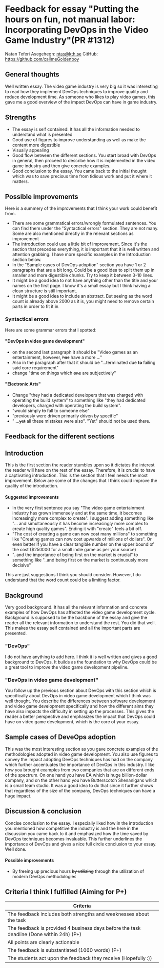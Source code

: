 # Feedback for essay "Putting the hours on fun, not manual labor: Incorporating DevOps in the Video Game Industry"(PR #1312)

Natan Teferi Asegehegn: ntas@kth.se
GitHub: https://github.com/callmeGoldenboy

## General thoughts
Well written essay. The video game industry is very big so it was interesting to read how they implement DevOps techniques to improve quality and reduce development time. As someone who likes to play video games, this gave me a good overview of the impact DevOps can have in game industry. 
## Strengths 
* The essay is self contained. It has all the information needed to understand what is presented
* Good use of figures to improve understanding as well as make the content more digestible 
* Visually appealing
* Good flow between the different sections. You start broad with DevOps in general, then proceed to describe how it is implemented in the video game industry and then give concrete examples.
* Good conclusion to the essay. You came back to the initial thought which was to save precious time from tidious work and put it where it matters. 
## Possible improvements
Here is a summery of the improvements that I think your work could benefit from.
* There are some grammatical errors/wrongly formulated sentences. You can find them under the "Syntactical errors" section. They are not many. Some are also mentioned directly in the relevant sections as improvement
* The introduction could use a little bit of improvement. Since it's the section that precedes everything, it is important that it is well written and attention grabbing. I have more specific examples in the Introduction section below.
* In the "Sample cases of DevOps adoption" section you have 1 or 2 paragraphs that are a bit long. Could be a good idea to split them up in smaller and more digestible chunks. Try to keep it between 3-10 lines.  
* It might be a good idea to not have anything other than the title and your names on the first page. I know it's a small essay but I think having a clean structure is still important.
* It might be a good idea to include an abstract. But seeing as the word count is already above 2000 as it is, you might need to remove certain parts in order to fit it in. 

### Syntactical errors
Here are some grammar errors that I spotted:

#### "DevOps in video game development"
* on the second last paragraph it should be "Video games as an entertainment, however,  ~~has~~ have a more ..." 
* Also in  the paragraph after that it should be "...terminated due **to** failing said core requirement"
* change "time on things which ~~one~~ are subjectively"


#### "Electronic Arts"
* Change "they had a dedicated developers that was charged with operating the build system" to something like "they had dedicated developers, charged with operating the build system".
* "would simply ~~to~~ fall to someone else"
* "previously were driven primarily ~~driven~~ by specific"
* " ...~~yet~~ all these mistakes were also". "Yet" should not be used there.


## Feedback for the different sections

## Introduction
This is the first section the reader stumbles upon so it dictates the interest the reader will have on the rest of the essay. Therefore, it is crucial to have a captivating introduction. This is the section that I feel needs the most improvement. Below are some of the changes that I think could improve the quality of the introduction.
#### Suggested improvements
* In the very first sentence you say "The video game entertainment industry has grown immensely and at the same time, it becomes increasingly more complex to create". I suggest adding something like "... and simultaneously it has become increasingly more complex to create high quality games". Ending it with "create" feels a bit off.
* "The cost of creating a game can now cost many millions" to something like "Creating games can now cost upwards of millions of dollars". Or even better if you have a clear tangible number on the upper bound of the cost ($250000 for a small indie game as per your source)
* "..and the importance of being first on the market is crucial" to something like "..and being first on the market is continuously  more decisive"

This are just suggestions I think you should consider. However, I do understand that the word count could be a limiting factor.


## Background
Very good background. It has all the relevant information and concrete examples of how DevOps has affected the video game development cycle. Background is supposed to be the backbone of the essay and give the reader all the relevant information to understand the rest. You did that well. This makes the essay self contained and all the important parts are presented.
### "DevOps"
I do not have anything to add here. I think it is well written and gives a good background to DevOps. It builds as the foundation to why DevOps could be a great tool to improve the video game development pipeline. 

### "DevOps in video game development"
You follow up the previous section about DevOps with this section which is specifically about DevOps in video game development which I think was well thought. You describe the differences between software development and video game development specifically and how the different aims they have also impacts the difficulty in setting up the processes. This gives the reader a better perspective and emphasizes the impact that DevOps could have on video game development, which is the core of your essay. 
## Sample cases of DeveOps adoption
This was the most interesting section as you gave concrete examples of the methodologies adopted in video game development. You also use figures to convey the impact adopting DevOps techniques has had on the company which further accentuates the importance of DevOps in this industry.
I like how you brought examples from two companies that are on different ends of the spectrum. On one hand you have EA which is huge billion-dollar company, and on the other hand you have Butterscotch Shenanigans which is a small team studio. It was a good idea to do that since it further shows that regardless of the size of the company, DevOps techniques can have a huge impact.

## Discussion & conclusion
Concise conclusion to the essay. I especially liked how in the introduction you mentioned how competitive the industry is and the here in the discussion you came back to it and emphasized how the time saved by DevOps techniques becomes invaluable. This further underlines the importance of DevOps and gives a nice full circle conclusion to your essay. Well done. 
#### Possible improvements
* By freeing up precious hours ~~by utilizing~~ through the utilization of modern DevOps methodologies


## Criteria I think I fulfilled (Aiming for P+)

| Criteria
| -----------------
| The feedback includes both strengths and weaknesses about the task
| The feedback is provided 4 business days before the task deadline (Done within 24h) (P+)
|All points are clearly actionable
|The feedback is substantiated (1060 words) (P+)
|The students act upon the feedback they receive (Hopefully :))

